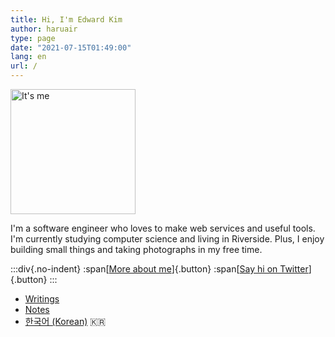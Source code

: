 ```yaml
---
title: Hi, I'm Edward Kim
author: haruair
type: page
date: "2021-07-15T01:49:00"
lang: en
url: /
---
```


<img src="/portrait.svg" width="200" alt="It's me" />

I'm a software engineer who loves to make web services and useful tools. I'm currently studying computer science and living in Riverside. Plus, I enjoy building small things and taking photographs in my free time.

:::div{.no-indent}
:span[[More about me](/about/)]{.button} :span[[Say hi on Twitter](https://twitter.com/heyedykim)]{.button}
:::

- [Writings](/post/)
- [Notes](/note/)
- [한국어 (Korean)](/ko/) 🇰🇷
